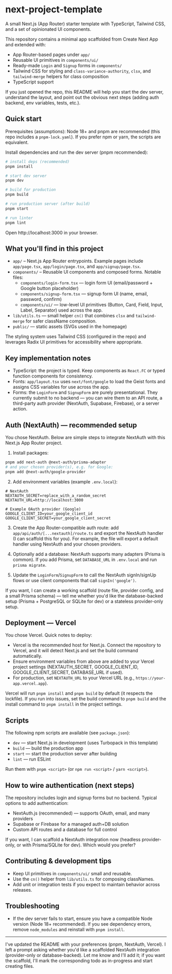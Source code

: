 # next-project-template

A small Next.js (App Router) starter template with TypeScript, Tailwind CSS, and a set of opinionated UI components.

This repository contains a minimal app scaffolded from Create Next App and extended with:

- App Router-based pages under `app/`
- Reusable UI primitives in `components/ui/`
- Ready-made `Login` and `Signup` forms in `components/`
- Tailwind CSS for styling and `class-variance-authority`, `clsx`, and `tailwind-merge` helpers for class composition
- TypeScript support

If you just opened the repo, this README will help you start the dev server, understand the layout, and point out the obvious next steps (adding auth backend, env variables, tests, etc.).

## Quick start

Prerequisites (assumptions): Node 18+ and pnpm are recommended (this repo includes a `pnpm-lock.yaml`). If you prefer npm or yarn, the scripts are equivalent.

Install dependencies and run the dev server (pnpm recommended):

```bash
# install deps (recommended)
pnpm install

# start dev server
pnpm dev

# build for production
pnpm build

# run production server (after build)
pnpm start

# run linter
pnpm lint
```

Open http://localhost:3000 in your browser.

## What you'll find in this project

- `app/` – Next.js App Router entrypoints. Example pages include `app/page.tsx`, `app/login/page.tsx`, and `app/signup/page.tsx`.
- `components/` – Reusable UI components and composed forms. Notable files:
  - `components/login-form.tsx` — login form UI (email/password + Google button placeholder)
  - `components/signup-form.tsx` — signup form UI (name, email, password, confirm)
  - `components/ui/` — low-level UI primitives (Button, Card, Field, Input, Label, Separator) used across the app.
- `lib/utils.ts` — small helper `cn()` that combines `clsx` and `tailwind-merge` for safer className composition.
- `public/` — static assets (SVGs used in the homepage)

The styling system uses Tailwind CSS (configured in the repo) and leverages Radix UI primitives for accessibility where appropriate.

## Key implementation notes

- TypeScript: the project is typed. Keep components as `React.FC` or typed function components for consistency.
- Fonts: `app/layout.tsx` uses `next/font/google` to load the Geist fonts and assigns CSS variables for use across the app.
- Forms: the `LoginForm` and `SignupForm` are purely presentational. They currently submit to no backend — you can wire them to an API route, a third-party auth provider (NextAuth, Supabase, Firebase), or a server action.

## Auth (NextAuth) — recommended setup

You chose NextAuth. Below are simple steps to integrate NextAuth with this Next.js App Router project.

1. Install packages:

```bash
pnpm add next-auth @next-auth/prisma-adapter
# and your chosen provider(s), e.g. for Google:
pnpm add @next-auth/google-provider
```

2. Add environment variables (example `.env.local`):

```env
# NextAuth
NEXTAUTH_SECRET=replace_with_a_random_secret
NEXTAUTH_URL=http://localhost:3000

# Example OAuth provider (Google)
GOOGLE_CLIENT_ID=your_google_client_id
GOOGLE_CLIENT_SECRET=your_google_client_secret
```

3. Create the App Router-compatible auth route: add `app/api/auth/[...nextauth]/route.ts` and export the NextAuth handler (I can scaffold this for you). For example, the file will export a default handler using NextAuth and your chosen providers.

4. Optionally add a database: NextAuth supports many adapters (Prisma is common). If you add Prisma, set `DATABASE_URL` in `.env.local` and run `prisma migrate`.

5. Update the `LoginForm`/`SignupForm` to call the NextAuth signIn/signUp flows or use client components that call `signIn('google')`.

If you want, I can create a working scaffold (route file, provider config, and a small Prisma schema) — tell me whether you'd like the database-backed setup (Prisma + PostgreSQL or SQLite for dev) or a stateless provider-only setup.

## Deployment — Vercel

You chose Vercel. Quick notes to deploy:

- Vercel is the recommended host for Next.js. Connect the repository to Vercel, and it will detect Next.js and set the build command automatically.
- Ensure environment variables from above are added to your Vercel project settings (NEXTAUTH_SECRET, GOOGLE_CLIENT_ID, GOOGLE_CLIENT_SECRET, DATABASE_URL if used).
- For production, set `NEXTAUTH_URL` to your Vercel URL (e.g., `https://your-app.vercel.app`).

Vercel will run `pnpm install` and `pnpm build` by default (it respects the lockfile). If you run into issues, set the build command to `pnpm build` and the install command to `pnpm install` in the project settings.

## Scripts

The following npm scripts are available (see `package.json`):

- `dev` — start Next.js in development (uses Turbopack in this template)
- `build` — build the production app
- `start` — start the production server after building
- `lint` — run ESLint

Run them with `pnpm <script>` (or `npm run <script>` / `yarn <script>`).

## How to wire authentication (next steps)

The repository includes login and signup forms but no backend. Typical options to add authentication:

- NextAuth.js (recommended) — supports OAuth, email, and many providers
- Supabase or Firebase for a managed auth+DB solution
- Custom API routes and a database for full control

If you want, I can scaffold a NextAuth integration now (headless provider-only, or with Prisma/SQLite for dev). Which would you prefer?

## Contributing & development tips

- Keep UI primitives in `components/ui/` small and reusable.
- Use the `cn()` helper from `lib/utils.ts` for composing classNames.
- Add unit or integration tests if you expect to maintain behavior across releases.

## Troubleshooting

- If the dev server fails to start, ensure you have a compatible Node version (Node 18+ recommended). If you see dependency errors, remove `node_modules` and reinstall with `pnpm install`.

---

I've updated the README with your preferences (pnpm, NextAuth, Vercel). I left a prompt asking whether you'd like a scaffolded NextAuth integration (provider-only or database-backed). Let me know and I'll add it; if you want the scaffold, I'll mark the corresponding todo as in-progress and start creating files.
